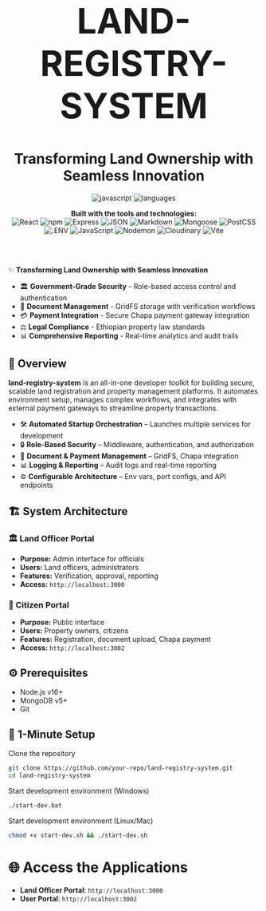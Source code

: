 <div align="center">
<h1 style="font-size: 5em;">LAND-REGISTRY-SYSTEM</h1>

# Transforming Land Ownership with Seamless Innovation
![javascript](https://img.shields.io/badge/javascript-99.5%25-blue?logo=javascript)
![languages](https://img.shields.io/badge/languages-4-informational?logo=code)
<br>

**Built with the tools and technologies:**
<br>
![React](https://img.shields.io/badge/React-61DAFB?logo=react&logoColor=black)
![npm](https://img.shields.io/badge/npm-CB3837?logo=npm&logoColor=white)
![Express](https://img.shields.io/badge/Express-black?logo=express&logoColor=white)
![JSON](https://img.shields.io/badge/JSON-000000?logo=json&logoColor=white)
![Markdown](https://img.shields.io/badge/Markdown-000000?logo=markdown&logoColor=white)
![Mongoose](https://img.shields.io/badge/Mongoose-880000?logo=mongoose&logoColor=white)
![PostCSS](https://img.shields.io/badge/PostCSS-DD3A0A?logo=postcss&logoColor=white)
![.ENV](https://img.shields.io/badge/.ENV-FCE566?logo=dotenv&logoColor=black)
![JavaScript](https://img.shields.io/badge/JavaScript-F7DF1E?logo=javascript&logoColor=black)
![Nodemon](https://img.shields.io/badge/Nodemon-76D04B?logo=nodemon&logoColor=white)
![Cloudinary](https://img.shields.io/badge/Cloudinary-3448C5?logo=cloudinary&logoColor=white)
![Vite](https://img.shields.io/badge/Vite-646CFF?logo=vite&logoColor=white)
</div>

<br><br>


✨ **Transforming Land Ownership with Seamless Innovation**
- 🏛️ **Government-Grade Security** - Role-based access control and authentication
- 📄 **Document Management** - GridFS storage with verification workflows
- 💳 **Payment Integration** - Secure Chapa payment gateway integration
- ⚖️ **Legal Compliance** - Ethiopian property law standards
- 📊 **Comprehensive Reporting** - Real-time analytics and audit trails

## 📘 Overview
**land-registry-system** is an all-in-one developer toolkit for building secure, scalable land registration and property management platforms. It automates environment setup, manages complex workflows, and integrates with external payment gateways to streamline property transactions.

- 🛠️ **Automated Startup Orchestration** – Launches multiple services for development
- 🔒 **Role-Based Security** – Middleware, authentication, and authorization
- 📂 **Document & Payment Management** – GridFS, Chapa integration
- 📊 **Logging & Reporting** – Audit logs and real-time reporting
- ⚙️ **Configurable Architecture** – Env vars, port configs, and API endpoints

## 🏗️ System Architecture
### 🏛️ Land Officer Portal
- **Purpose:** Admin interface for officials
- **Users:** Land officers, administrators
- **Features:** Verification, approval, reporting
- **Access:** `http://localhost:3000`

### 👥 Citizen Portal
- **Purpose:** Public interface
- **Users:** Property owners, citizens
- **Features:** Registration, document upload, Chapa payment
- **Access:** `http://localhost:3002`

## ⚙️ Prerequisites
- Node.js v16+
- MongoDB v5+
- Git

## 🚀 1-Minute Setup
 Clone the repository
```bash
git clone https://github.com/your-repo/land-registry-system.git
cd land-registry-system
```
 Start development environment (Windows)
```bash
./start-dev.bat
```
 Start development environment (Linux/Mac)
```bash
chmod +x start-dev.sh && ./start-dev.sh
```
# 🌐 Access the Applications
- **Land Officer Portal**: `http://localhost:3000`
- **User Portal**: `http://localhost:3002`
